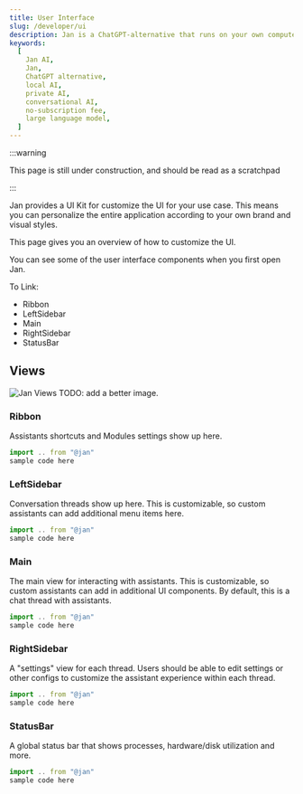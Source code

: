 ```yaml
---
title: User Interface
slug: /developer/ui
description: Jan is a ChatGPT-alternative that runs on your own computer, with a local API server.
keywords:
  [
    Jan AI,
    Jan,
    ChatGPT alternative,
    local AI,
    private AI,
    conversational AI,
    no-subscription fee,
    large language model,
  ]
---
```


:::warning

This page is still under construction, and should be read as a scratchpad

:::

Jan provides a UI Kit for customize the UI for your use case. This means you can personalize the entire application according to your own brand and visual styles.

This page gives you an overview of how to customize the UI.

You can see some of the user interface components when you first open Jan.

To Link:

- Ribbon
- LeftSidebar
- Main
- RightSidebar
- StatusBar

## Views

![Jan Views](/img/jan-views.png)
TODO: add a better image.

### Ribbon

Assistants shortcuts and Modules settings show up here.

```js
import .. from "@jan"
sample code here
```

### LeftSidebar

Conversation threads show up here. This is customizable, so custom assistants can add additional menu items here.

```js
import .. from "@jan"
sample code here
```

### Main

The main view for interacting with assistants. This is customizable, so custom assistants can add in additional UI components. By default, this is a chat thread with assistants.

```js
import .. from "@jan"
sample code here
```

### RightSidebar

A "settings" view for each thread. Users should be able to edit settings or other configs to customize the assistant experience within each thread.

```js
import .. from "@jan"
sample code here
```

### StatusBar

A global status bar that shows processes, hardware/disk utilization and more.

```js
import .. from "@jan"
sample code here
```
